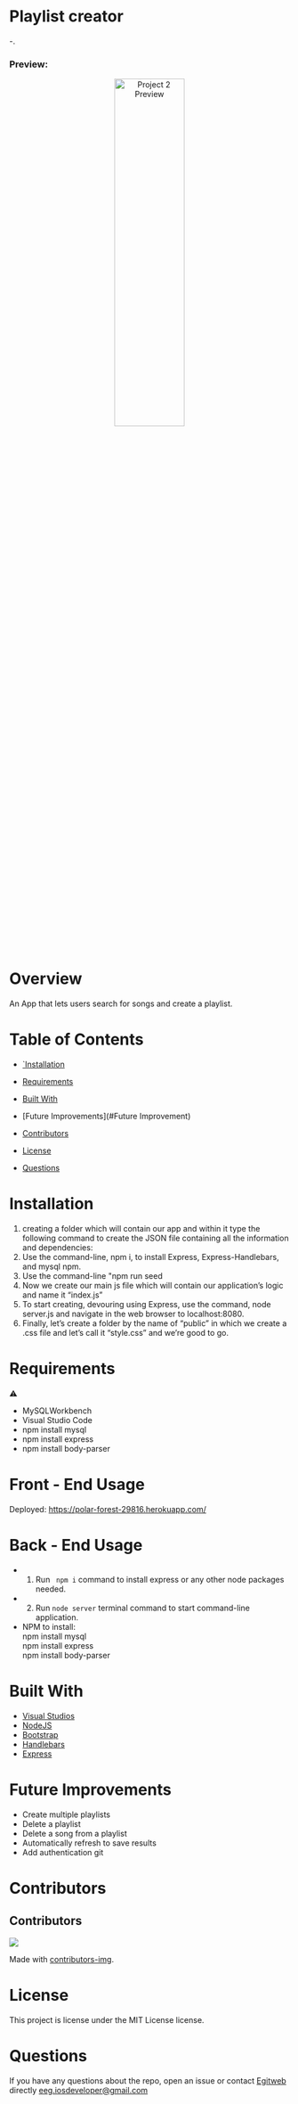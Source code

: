 # Playlist creator

-.

<h3>Preview:</h3>
<p align="center">
  <img src="-" height="40%" width="50%" title="Project 2 Preview">
</p>

# Overview

An App that lets users search for songs and create a playlist.

# Table of Contents 
  
  * [`Installation](#installation)
  
  * [Requirements](#requirements)
  
  * [Built&nbsp;With](#builtwith)

  * [Future Improvements](#Future Improvement)

  * [Contributors](#contributors)
  
  * [License](#license)
  
  * [Questions](#questions)

# Installation

1. creating a folder which will contain our app and within it type the following command to create the JSON file containing all the information and dependencies: 
2. Use the command-line, npm i, to install Express, Express-Handlebars, and mysql npm.
3. Use the command-line "npm run seed
4. Now we create our main js file which will contain our application’s logic and name it “index.js”
5. To start creating, devouring using Express, use the command, node server.js and navigate in the
web browser to localhost:8080.
 6. Finally, let’s create a folder by the name of “public” in which we create a .css file and let’s call it “style.css” and we’re good to go.

# Requirements

⚠️ 
* MySQLWorkbench
* Visual Studio Code
* npm install mysql
* npm install express
* npm install body-parser


# Front - End Usage
Deployed: https://polar-forest-29816.herokuapp.com/


# Back - End Usage
* 1. Run ``` npm i``` command to install express or any other node packages needed.
* 2. Run ``` node server ``` terminal command to start command-line application.<br>
* NPM to install:<br>
npm install mysql<br>
npm install express<br>
npm install body-parser<br>


# Built&nbsp;With
* [Visual Studios](https://visualstudio.microsoft.com/)
* [NodeJS](https://nodejs.org/) 
* [Bootstrap](https://getbootstrap.com/)
* [Handlebars](https://handlebarsjs.com/)
* [Express](https://expressjs.com/)


# Future Improvements
* Create multiple playlists
* Delete a playlist
* Delete a song from a playlist
* Automatically refresh to save results
* Add authentication
git 
# Contributors
## Contributors 
<a href="https://github.com/bo-stevenson/playlist-creator/graphs/contributors">
  <img src="https://contributors-img.web.app/image?repo=bo-stevenson/playlist-creator" />
</a>

Made with [contributors-img](https://contributors-img.web.app).


# License

This project is license under the MIT License license.
  

# Questions
  
If you have any questions about the repo, open an issue or contact [Egitweb](https://github.com/egitweb) directly eeg.iosdeveloper@gmail.com
